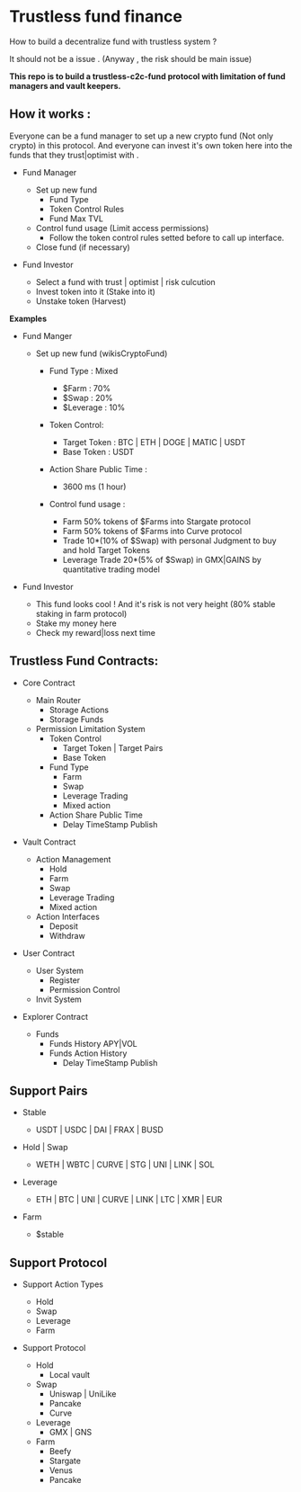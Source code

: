 # Trustless fund finance

How to build a decentralize fund with trustless system ? 

It should not be a issue . (Anyway , the risk should be main issue)

**This repo is to build a trustless-c2c-fund protocol with limitation of fund managers and vault keepers.**

## How it works :
Everyone can be a fund manager to set up a new crypto fund (Not only crypto) in this protocol. And everyone can invest it's own token here into the funds that they trust|optimist with .

- Fund Manager
    - Set up new fund
        - Fund Type
        - Token Control Rules
        - Fund Max TVL
    - Control fund usage (Limit access permissions)
        - Follow the token control rules setted before to call up interface.
    - Close fund (if necessary)

- Fund Investor
    - Select a fund with trust | optimist | risk culcution
    - Invest token into it (Stake into it)
    - Unstake token (Harvest)

**Examples**
- Fund Manger
    - Set up new fund (wikisCryptoFund)
        - Fund Type : Mixed
            - $Farm :        70%
            - $Swap :        20%
            - $Leverage :    10%
        - Token Control:
            - Target Token : BTC | ETH | DOGE | MATIC | USDT
            - Base Token : USDT
        - Action Share Public Time :
            - 3600 ms (1 hour) 

        - Control fund usage :
            - Farm 50% tokens of $Farms into Stargate protocol
            - Farm 50% tokens of $Farms into Curve protocol
            - Trade 10*(10% of $Swap) with personal Judgment to buy and hold Target Tokens
            - Leverage Trade 20*(5% of $Swap) in GMX|GAINS by quantitative trading model

- Fund Investor
    - This fund looks cool ! And it's risk is not very height (80% stable staking in farm protocol)
    - Stake my money here 
    - Check my reward|loss next time


## Trustless Fund Contracts:
- Core Contract
    - Main Router
        - Storage Actions
        - Storage Funds
    - Permission Limitation System
        - Token Control
            - Target Token | Target Pairs
            - Base Token
        - Fund Type
            - Farm
            - Swap
            - Leverage Trading
            - Mixed action
        - Action Share Public Time
            - Delay TimeStamp Publish

- Vault Contract
    - Action Management
        - Hold
        - Farm
        - Swap
        - Leverage Trading
        - Mixed action
    - Action Interfaces
        - Deposit
        - Withdraw

- User Contract
    - User System
        - Register
        - Permission Control
    - Invit System

- Explorer Contract
    - Funds
        - Funds History APY|VOL
        - Funds Action History
            - Delay TimeStamp Publish
    
## Support Pairs
- Stable
    - USDT | USDC | DAI | FRAX | BUSD

- Hold | Swap
    - WETH | WBTC | CURVE | STG | UNI | LINK | SOL 

- Leverage
    - ETH | BTC | UNI | CURVE | LINK | LTC | XMR | EUR 

- Farm
    - $stable

## Support Protocol

- Support Action Types
    - Hold
    - Swap
    - Leverage
    - Farm

- Support Protocol
    - Hold
        - Local vault
    - Swap
        - Uniswap | UniLike
        - Pancake
        - Curve
    - Leverage
        - GMX | GNS
    - Farm
        - Beefy
        - Stargate
        - Venus
        - Pancake